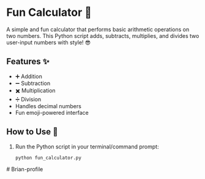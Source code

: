 # Fun Calculator 🎉

A simple and fun calculator that performs basic arithmetic operations on two numbers. This Python script adds, subtracts, multiplies, and divides two user-input numbers with style! 😎

## Features ✨
- ➕ Addition
- ➖ Subtraction
- ✖️ Multiplication
- ➗ Division
- Handles decimal numbers
- Fun emoji-powered interface

## How to Use 🚀
1. Run the Python script in your terminal/command prompt:
   ```bash
   python fun_calculator.py
#   B r i a n - p r o f i l e  
 